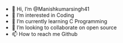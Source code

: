 - 👋 Hi, I’m @Manishkumarsingh41
- 👀 I’m interested in Coding
- 🌱 I’m currently learning C Programming
- 💞️ I’m looking to collaborate on open source
- 📫 How to reach me Github

<!---
Manishkumarsingh41/Manishkumarsingh41 is a ✨ special ✨ repository because its `README.md` (this file) appears on your GitHub profile.
You can click the Preview link to take a look at your changes.
--->
